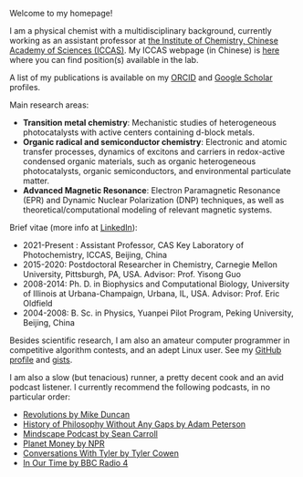 Welcome to my homepage!

I am a physical chemist with a multidisciplinary background, currently working as an assistant professor at [the Institute of Chemistry, Chinese Academy of Sciences (ICCAS)](http://www.iccas.ac.cn). My ICCAS webpage (in Chinese) is [here](http://jczhao.iccas.ac.cn/jkli) where you can find position(s) available in the lab. 

A list of my publications is available on my [ORCID](https://orcid.org/0000-0003-3355-6518) and [Google Scholar](https://scholar.google.com/citations?user=MAgDzgwAAAAJ&view_op=list_works&sortby=pubdate) profiles. 

Main research areas:
 
 - **Transition metal chemistry**: Mechanistic studies of heterogeneous photocatalysts with active centers containing d-block metals.
 - **Organic radical and semiconductor chemistry**: Electronic and atomic transfer processes, dynamics of excitons and carriers in redox-active condensed organic materials, such as organic heterogeneous photocatalysts, organic semiconductors, and environmental particulate matter.
 - **Advanced Magnetic Resonance**: Electron Paramagnetic Resonance (EPR) and Dynamic Nuclear Polarization (DNP) techniques, as well as theoretical/computational modeling of relevant magnetic systems.

Brief vitae (more info at [LinkedIn](https://www.linkedin.com/in/lijikun)):

 - 2021-Present : Assistant Professor, CAS Key Laboratory of Photochemistry, ICCAS, Beijing, China
 - 2015-2020: Postdoctoral Researcher in Chemistry, Carnegie Mellon University, Pittsburgh, PA, USA. Advisor: Prof. Yisong Guo
 - 2008-2014: Ph. D. in Biophysics and Computational Biology, University of Illinois at Urbana-Champaign, Urbana, IL, USA. Advisor: Prof. Eric Oldfield
 - 2004-2008: B. Sc. in Physics, Yuanpei Pilot Program, Peking University, Beijing, China

Besides scientific research, I am also an amateur computer programmer in competitive algorithm contests, and an adept Linux user. See my [GitHub profile](https://github.com/lijikun) and [gists](https://gist.github.com/lijikun/).

I am also a slow (but tenacious) runner, a pretty decent cook and an avid podcast listener. I currently recommend the following podcasts, in no particular order:

- [Revolutions by Mike Duncan](https://www.revolutionspodcast.com)
- [History of Philosophy Without Any Gaps by Adam Peterson](https://historyofphilosophy.net)
- [Mindscape Podcast by Sean Carroll](https://www.preposterousuniverse.com/podcast/)
- [Planet Money by NPR](https://www.npr.org/sections/money/)
- [Conversations With Tyler by Tyler Cowen](https://medium.com/conversations-with-tyler)
- [In Our Time by BBC Radio 4](https://www.bbc.co.uk/programmes/b006qykl/episodes/downloads)


